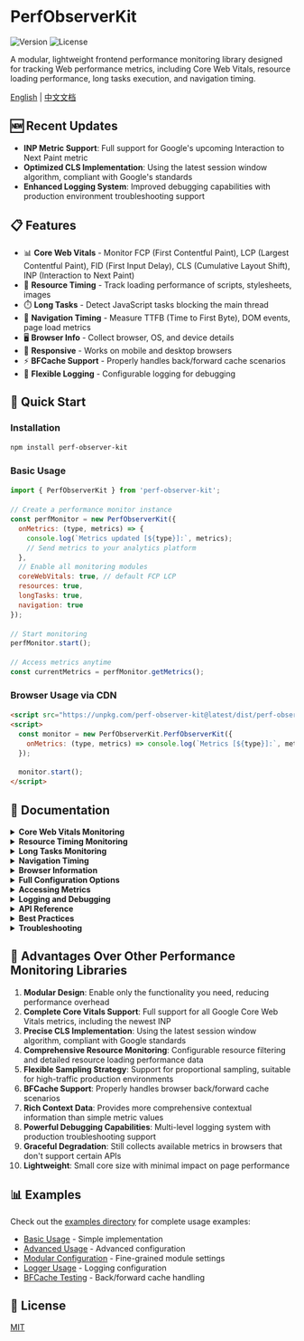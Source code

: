 # PerfObserverKit

![Version](https://img.shields.io/npm/v/perf-observer-kit)
![License](https://img.shields.io/npm/l/perf-observer-kit)

A modular, lightweight frontend performance monitoring library designed for tracking Web performance metrics, including Core Web Vitals, resource loading performance, long tasks execution, and navigation timing.

[English](https://github.com/SailingCoder/perf-observer-kit/blob/main/README.md) | [中文文档](https://github.com/SailingCoder/perf-observer-kit/blob/main/README_CN.md)

## 🆕 Recent Updates

- **INP Metric Support**: Full support for Google's upcoming Interaction to Next Paint metric
- **Optimized CLS Implementation**: Using the latest session window algorithm, compliant with Google's standards
- **Enhanced Logging System**: Improved debugging capabilities with production environment troubleshooting support

## 📋 Features

- 📊 **Core Web Vitals** - Monitor FCP (First Contentful Paint), LCP (Largest Contentful Paint), FID (First Input Delay), CLS (Cumulative Layout Shift), INP (Interaction to Next Paint)
- 🔄 **Resource Timing** - Track loading performance of scripts, stylesheets, images
- ⏱️ **Long Tasks** - Detect JavaScript tasks blocking the main thread
- 🧭 **Navigation Timing** - Measure TTFB (Time to First Byte), DOM events, page load metrics
- 🖥️ **Browser Info** - Collect browser, OS, and device details
- 📱 **Responsive** - Works on mobile and desktop browsers
- ⚡ **BFCache Support** - Properly handles back/forward cache scenarios
- 📝 **Flexible Logging** - Configurable logging for debugging

## 🚀 Quick Start

### Installation

```bash
npm install perf-observer-kit
```

### Basic Usage

```javascript
import { PerfObserverKit } from 'perf-observer-kit';

// Create a performance monitor instance
const perfMonitor = new PerfObserverKit({
  onMetrics: (type, metrics) => {
    console.log(`Metrics updated [${type}]:`, metrics);
    // Send metrics to your analytics platform
  },
  // Enable all monitoring modules
  coreWebVitals: true, // default FCP LCP
  resources: true,
  longTasks: true,
  navigation: true
});

// Start monitoring
perfMonitor.start();

// Access metrics anytime
const currentMetrics = perfMonitor.getMetrics();
```

### Browser Usage via CDN

```html
<script src="https://unpkg.com/perf-observer-kit@latest/dist/perf-observer-kit.browser.js"></script>
<script>
  const monitor = new PerfObserverKit.PerfObserverKit({
    onMetrics: (type, metrics) => console.log(`Metrics [${type}]:`, metrics)
  });
  
  monitor.start();
</script>
```

## 📖 Documentation

<details>
<summary><b>Core Web Vitals Monitoring</b></summary>

```javascript
const perfMonitor = new PerfObserverKit({
  coreWebVitals: {
    enabled: true,       // Enable Core Web Vitals monitoring
    fcp: true,           // First Contentful Paint
    lcp: true,           // Largest Contentful Paint
    fid: true,           // First Input Delay
    cls: true,           // Cumulative Layout Shift
    inp: true            // Interaction to Next Paint
  }
});
```

**Core Metrics Explained:**
- **FCP (First Contentful Paint)**: The time at which the first text, image, non-white canvas, or SVG is painted, marking when users first see content on the page.
- **LCP (Largest Contentful Paint)**: The time when the largest content element (usually a main image or text block) in the viewport is rendered, indicating when the main content is visible.
- **FID (First Input Delay)**: The time from when a user first interacts with the page (e.g., clicks a link or button) until the browser is able to respond to that interaction, measuring interaction responsiveness.
- **CLS (Cumulative Layout Shift)**: Measures the degree to which page elements unexpectedly move during loading, quantifying visual stability.
- **INP (Interaction to Next Paint)**: Measures the time from user interaction with the page to the next screen update, providing a comprehensive measure of page responsiveness.

**Thresholds:**
- FCP: Good ≤ 1.8s, Poor > 3.0s
- LCP: Good ≤ 2.5s, Poor > 4.0s
- FID: Good ≤ 100ms, Poor > 300ms
- CLS: Good ≤ 0.1, Poor > 0.25
- INP: Good ≤ 200ms, Poor > 500ms

[Learn more about Core Web Vitals](https://web.dev/vitals/)

For detailed information on CLS implementation and strategies, see the [Cumulative Layout Shift Documentation](./docs/cls-metrics.md).
</details>

<details>
<summary><b>Resource Timing Monitoring</b></summary>

```javascript
const perfMonitor = new PerfObserverKit({
  resources: {
    enabled: true,
    excludedPatterns: [/analytics\.com/, /tracker/, 'analytics-tracker.com'],  // Exclude analytics
    allowedTypes: ['script', 'img'],  // Types to monitor, default ['script', 'link', 'img', 'css', 'font']
    maxResources: 100                   // Maximum entries to store
  }
});
```

Captures details on resource loading:
- Resource URL and type
- Load duration and size
- Time to First Byte (TTFB)
- Connection and processing times
</details>

<details>
<summary><b>Long Tasks Monitoring</b></summary>

```javascript
const perfMonitor = new PerfObserverKit({
  longTasks: {
    enabled: true,      // Enable long tasks monitoring
    threshold: 50,      // Task duration threshold in ms
    maxEntries: 100     // Maximum entries to store
  }
});
```

**Long Tasks Explained:** Long tasks are JavaScript operations that block the main thread for longer than a specific threshold (typically 50ms), causing user interaction delays and UI jank. Monitoring long tasks helps identify performance bottlenecks and optimize JavaScript execution.

Provides information on:
- Task duration
- Task attribution (script source)
- Task start time
</details>

<details>
<summary><b>Navigation Timing</b></summary>

Navigation timing monitors key time points during page load, such as TTFB (Time to First Byte) and DOM loading time.

```javascript
const perfMonitor = new PerfObserverKit({
  navigation: {
    enabled: true,           // Enable navigation timing monitoring
    includeRawTiming: false, // Whether to include raw navigation timing data
    onUpdate: (metrics) => {
      console.log('Navigation timing metrics:', metrics);
      // Includes performance metrics for all phases
    }
  }
});
```

![Navigation Timing Metrics](https://github.com/SailingCoder/perf-observer-kit/raw/main/docs/images/image.png)

**Navigation Timing Metrics (Grouped by Loading Phase):**

*Navigation Phase*
- **unloadTime**: Time to unload the previous page
- **redirectTime**: Time spent in redirects

*Service Worker and Cache*
- **serviceWorkerTime**: Service Worker startup time
- **appCacheTime**: Application cache time

*Network Connection Phase*
- **dnsTime**: DNS resolution time
- **tcpTime**: TCP connection time
- **sslTime**: SSL handshake time

*Request/Response Phase*
- **ttfb**: Time to First Byte, time from page request to receiving the first byte
- **requestTime**: Request sending time
- **responseTime**: Response receiving time
- **resourceFetchTime**: Total resource fetch time

*DOM Processing Phase*
- **initDOMTime**: DOM initialization time
- **processingTime**: DOM processing time
- **contentLoadTime**: Content loading time
- **domContentLoaded**: Time when HTML document is fully loaded and parsed

*Page Load Completion Metrics*
- **loadEventDuration**: Load event processing time
- **frontEndTime**: Frontend rendering time
- **totalLoadTime**: Total loading time (from navigation start to load event end)

*Metadata*
- **url**: Page URL
- **networkMetrics**: Network information (downlink speed, network type, RTT, etc.)
- **timestamp**: Timestamp when metrics were recorded
- **rawTiming**: Raw performance data (available when includeRawTiming option is enabled)
- **complete**: Whether complete navigation timing data has been collected
- **metric**: Metric type

> **Implementation Detail**: The library uses window.addEventListener('load') to collect navigation events and guarantees that metrics are only reported when loadEventEnd is available, ensuring you get accurate loadEventDuration values. Navigation timing data is collected only once per page load.

For detailed information on all navigation timing metrics, see the [Navigation Timing Documentation](./docs/navigation-timing.md).
</details>

<details>
<summary><b>Browser Information</b></summary>

```javascript
const perfMonitor = new PerfObserverKit({
  browserInfo: {
    enabled: true,             // Enabled by default
    trackResize: false,        // Update on window resize, default false
    includeOSDetails: true,    // Include OS information
    includeSizeInfo: true      // Include screen/window size
  }
});
```

**Note:** Browser Information is the only module enabled by default.
</details>

<details>
<summary><b>Full Configuration Options</b></summary>

```javascript
const perfMonitor = new PerfObserverKit({
  // Metrics callback - called when metrics are updated
  onMetrics: (type, metrics) => {
    console.log(`Metrics updated [${type}]:`, metrics);
  },
  
  // General settings
  debug: false,              // Enable debug mode (verbose logging)
  logLevel: 2,               // 0:None, 1:Error, 2:Warn, 3:Info, 4:Debug
  autoStart: false,          // Start monitoring automatically
  samplingRate: 0,           // Sampling rate (0-1), 0 = no sampling
  
  // Module configurations
  coreWebVitals: true,       // Enable Core Web Vitals (boolean or object)
  resources: true,           // Enable Resource Timing (boolean or object)
  longTasks: true,           // Enable Long Tasks (boolean or object)
  navigation: true,          // Enable Navigation Timing (boolean or object)
  browserInfo: true          // Enable Browser Info (boolean or object)
});
```
</details>

<details>
<summary><b>Accessing Metrics</b></summary>

```javascript
// Get current metrics at any time
const metrics = perfMonitor.getMetrics();

// Core Web Vitals
console.log(metrics.coreWebVitals.fcp);  // First Contentful Paint
console.log(metrics.coreWebVitals.lcp);  // Largest Contentful Paint
console.log(metrics.coreWebVitals.fid);  // First Input Delay
console.log(metrics.coreWebVitals.cls);  // Cumulative Layout Shift
console.log(metrics.coreWebVitals.inp);  // Interaction to Next Paint

// Resources
console.log(metrics.resources);          // Array of resource metrics

// Long tasks
console.log(metrics.longTasks);          // Array of long tasks

// Navigation timing
console.log(metrics.navigation.ttfb);    // Time to First Byte
```

**CLS Metrics Context Properties:**
```javascript
// Additional context available for CLS metrics
console.log(metrics.coreWebVitals.cls.context.sessionValues);  // All session values
console.log(metrics.coreWebVitals.cls.context.shiftCount);     // Number of layout shifts
console.log(metrics.coreWebVitals.cls.context.sessionCount);   // Number of sessions
console.log(metrics.coreWebVitals.cls.context.isPageVisible);  // Page visibility state
```
</details>

<details>
<summary><b>Logging and Debugging</b></summary>

```javascript
// Enable debug mode when initializing
const perfMonitor = new PerfObserverKit({
  debug: true                // Sets log level to DEBUG
});

// Adjust log level after initialization
perfMonitor.setLogLevel(4);  // 4 = DEBUG (most verbose)
perfMonitor.setDebugMode(true);  // Enable debug mode

// Clear collected metrics
perfMonitor.clearMetrics();

// Advanced usage: Configure logger directly
import { logger } from 'perf-observer-kit';

// Enable logs in production environment
logger.setOptions({
  disableInProduction: false
});

// Check current logger configuration
const config = logger.getConfiguration();
console.log('Current logger config:', config);
```

Log levels:
- 0: NONE - No logging
- 1: ERROR - Only errors
- 2: WARN - Warnings and errors (default)  
- 3: INFO - Information, warnings, and errors
- 4: DEBUG - Verbose debug information

**Note**: For troubleshooting in production environments, the logger can now show debug information by setting `logger.setOptions({disableInProduction: false})`. This is particularly useful when debugging performance issues in a production context.
</details>

<details>
<summary><b>API Reference</b></summary>

### Methods

| Method | Description |
|--------|-------------|
| `start()` | Start monitoring performance metrics |
| `stop()` | Stop monitoring performance metrics |
| `getMetrics()` | Get currently collected metrics |
| `clearMetrics()` | Clear all collected metrics |
| `setLogLevel(level)` | Set logging level (0-4) |
| `setDebugMode(enabled)` | Enable or disable debug mode |

### Event Types

`MetricType` enum values:
- `WEB_VITALS` - Core Web Vitals metrics
- `RESOURCES` - Resource timing metrics
- `LONG_TASKS` - Long tasks metrics
- `NAVIGATION` - Navigation timing metrics
- `BROWSER_INFO` - Browser information metrics
</details>

<details>
<summary><b>Best Practices</b></summary>

1.  **Selective Enabling**: Only enable the monitoring modules you need to reduce performance overhead
    ```javascript
    const monitor = new PerfObserverKit({
      coreWebVitals: { enabled: true, fcp: true, lcp: true },
      resources: false,
      longTasks: false,
      navigation: true
    });
    ```

2.  **Sampling for High-Traffic Sites**: Use sampling rate to control the volume of monitoring data
    ```javascript
    const monitor = new PerfObserverKit({
      samplingRate: 0.1  // Only 10% of users will be monitored
    });
    ```

3.  **Resource Monitoring Filtering**: Exclude analytics tools and other irrelevant resources
    ```javascript
    const monitor = new PerfObserverKit({
      resources: {
        excludedPatterns: [/analytics/, /tracking/, /ads/]
      }
    });
    ```

4.  **BFCache Event Integration**: Reinitialize when page restores from BFCache
    ```javascript
    window.addEventListener('pageshow', (event) => {
      if (event.persisted) {
        // Page restored from BFCache
        monitor.clearMetrics();
        monitor.start();
      }
    });
    ```

5.  **Avoid Large Data Transfers**: Send data periodically or set reasonable batch sizes
    ```javascript
    let metricsBuffer = [];

    const monitor = new PerfObserverKit({
      onMetrics: (type, metrics) => {
        metricsBuffer.push({type, metrics, timestamp: Date.now()});
        
        if (metricsBuffer.length >= 10) {
          sendToAnalytics(metricsBuffer);
          metricsBuffer = [];
        }
      }
    });
    ```

</details>

<details>
<summary><b>Troubleshooting</b></summary>

### "PerfObserverKit is not defined" error

If you get this error in the browser, ensure you're using the proper browser build:

```html
<!-- Always use the browser build for browser environments -->
<script src="https://unpkg.com/perf-observer-kit@latest/dist/perf-observer-kit.browser.js"></script>
```

Don't use the non-browser build in direct browser code:

```html
<!-- ❌ DON'T use this in browser environments -->
<script src="https://unpkg.com/perf-observer-kit@latest/dist/index.js"></script>
```

### Page Visibility and CLS

If your CLS values seem inconsistent, be aware that:
- CLS is only measured when the page is visible
- When a page goes to background, CLS collection pauses
- When a page becomes visible again, a new CLS session will start
- CLS uses a session window model, taking the largest session value as the final score

### Browser Compatibility

This library primarily relies on:
- Performance API
- PerformanceObserver
- Performance entry types: largest-contentful-paint, first-input, layout-shift, etc.

For browsers that don't support certain performance metrics, the library gracefully degrades and only collects supported metrics.
</details>

## 💪 Advantages Over Other Performance Monitoring Libraries

1.  **Modular Design**: Enable only the functionality you need, reducing performance overhead
2.  **Complete Core Vitals Support**: Full support for all Google Core Web Vitals metrics, including the newest INP
3.  **Precise CLS Implementation**: Using the latest session window algorithm, compliant with Google standards
4.  **Comprehensive Resource Monitoring**: Configurable resource filtering and detailed resource loading performance data
5.  **Flexible Sampling Strategy**: Support for proportional sampling, suitable for high-traffic production environments
6.  **BFCache Support**: Properly handles browser back/forward cache scenarios
7.  **Rich Context Data**: Provides more comprehensive contextual information than simple metric values
8.  **Powerful Debugging Capabilities**: Multi-level logging system with production troubleshooting support
9.  **Graceful Degradation**: Still collects available metrics in browsers that don't support certain APIs
10. **Lightweight**: Small core size with minimal impact on page performance

## 📊 Examples

Check out the [examples directory](https://github.com/SailingCoder/perf-observer-kit/blob/main/examples) for complete usage examples:

- [Basic Usage](https://github.com/SailingCoder/perf-observer-kit/blob/main/examples/basic-usage.html) - Simple implementation
- [Advanced Usage](https://github.com/SailingCoder/perf-observer-kit/blob/main/examples/advanced-usage.html) - Advanced configuration
- [Modular Configuration](https://github.com/SailingCoder/perf-observer-kit/blob/main/examples/modular-config.html) - Fine-grained module settings
- [Logger Usage](https://github.com/SailingCoder/perf-observer-kit/blob/main/examples/logger-usage.html) - Logging configuration
- [BFCache Testing](https://github.com/SailingCoder/perf-observer-kit/blob/main/examples/test-bfcache.html) - Back/forward cache handling

## 📄 License

[MIT](LICENSE)
